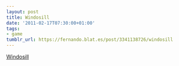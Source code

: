 ```yaml
---
layout: post
title: Windosill
date: '2011-02-17T07:30:00+01:00'
tags:
- game
tumblr_url: https://fernando.blat.es/post/3341138726/windosill
---
```

[Windosill](http://windosill.com/)  
